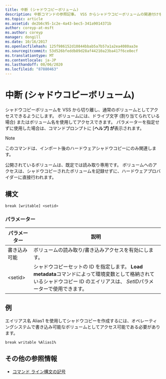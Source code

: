 ```yaml
---
title: 中断 (シャドウコピーボリューム)
description: 中断コマンドの参照記事。 VSS からシャドウコピーボリュームの関連付けを解除し、通常のボリュームとしてアクセスできるようにします。
ms.topic: article
ms.assetid: de2b6c95-1c2e-4a43-bec5-341a9014371b
author: coreyp-at-msft
ms.author: coreyp
manager: dongill
ms.date: 10/16/2017
ms.openlocfilehash: 125f986152d10844bbab5a7b57a1a2ea4080aa3e
ms.sourcegitcommit: 53d526bfeddb89d28af44210a23ba417f6ce0ecf
ms.translationtype: MT
ms.contentlocale: ja-JP
ms.lasthandoff: 08/06/2020
ms.locfileid: "87880463"
---
```

# <a name="break-shadow-copy-volume"></a>中断 (シャドウコピーボリューム)

シャドウコピーボリュームを VSS から切り離し、通常のボリュームとしてアクセスできるようにします。 ボリュームには、ドライブ文字 (割り当てられている場合) またはボリューム名を使用してアクセスできます。 パラメーターを指定せずに使用した場合は、コマンドプロンプトに [**ヘルプ] が**表示されます。

> [!NOTE]
> このコマンドは、インポート後のハードウェアシャドウコピーにのみ関連します。
>
> 公開されているボリュームは、既定では読み取り専用です。 ボリュームへのアクセスは、シャドウコピーされたボリュームを記録せずに、ハードウェアプロバイダーに直接行われます。

## <a name="syntax"></a>構文

```
break [writable] <setid>
```

### <a name="parameters"></a>パラメーター

| パラメーター | 説明 |
| --------- | ----------- |
| 書き込み可能 | ボリュームの読み取り/書き込みアクセスを有効にします。 |
| \<setid> | シャドウコピーセットの ID を指定します。 **Load metadata**コマンドによって環境変数として格納されているシャドウコピー ID のエイリアスは、 *SetID*パラメーターで使用できます。 |

## <a name="examples"></a>例

エイリアス名 Alias1 を使用してシャドウコピーを作成するには、オペレーティングシステムで書き込み可能なボリュームとしてアクセス可能である必要があります。

```
break writable %Alias1%
```

## <a name="additional-references"></a>その他の参照情報

- [コマンド ライン構文の記号](command-line-syntax-key.md)